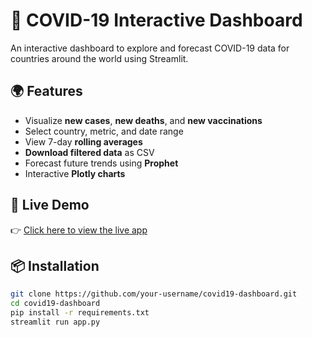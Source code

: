 # 🦠 COVID-19 Interactive Dashboard

An interactive dashboard to explore and forecast COVID-19 data for countries around the world using Streamlit.

## 🌍 Features

- Visualize **new cases**, **new deaths**, and **new vaccinations**
- Select country, metric, and date range
- View 7-day **rolling averages**
- **Download filtered data** as CSV
- Forecast future trends using **Prophet**
- Interactive **Plotly charts**

## 🚀 Live Demo

👉 [Click here to view the live app](https://covid19-dashboard-cjjjy7x65mj7jrhtkvyssh.streamlit.app/)

## 📦 Installation

```bash
git clone https://github.com/your-username/covid19-dashboard.git
cd covid19-dashboard
pip install -r requirements.txt
streamlit run app.py
